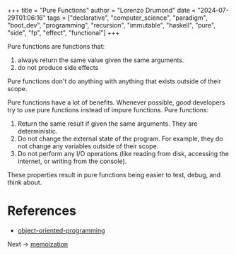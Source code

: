 +++
title = "Pure Functions"
author = "Lorenzo Drumond"
date = "2024-07-29T01:06:16"
tags = ["declarative",  "computer_science",  "paradigm",  "boot_dev",  "programming",  "recursion",  "immutable",  "haskell",  "pure",  "side",  "fp",  "effect",  "functional"]
+++



Pure functions are functions that:

1. always return the same value given the same arguments.
2. do not produce side effects

Pure functions don't do anything with anything that exists outside of their scope.

Pure functions have a lot of benefits. Whenever possible, good developers try to use pure functions instead of impure functions. Pure functions:

1. Return the same result if given the same arguments. They are deterministic.
2. Do not change the external state of the program. For example, they do not change any variables outside of their scope.
3. Do not perform any I/O operations (like reading from disk, accessing the internet, or writing from the console).

These properties result in pure functions being easier to test, debug, and think about.

# References
- [object-oriented-programming](/wiki/object-oriented-programming/)

Next -> [memoization](/wiki/memoization/)
